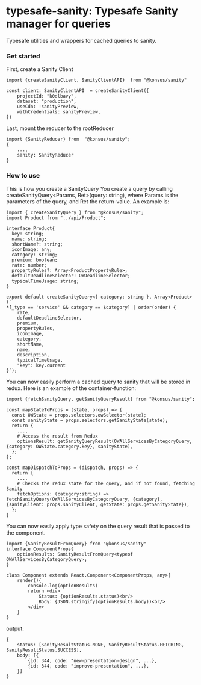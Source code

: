# typesafe-sanity: Typesafe Sanity manager for queries

Typesafe utilities and wrappers for cached queries to sanity. 

### Get started
First,  create a Sanity Client
```
import {createSanityClient, SanityClientAPI}  from "@konsus/sanity"

const client: SanityClientAPI  = createSanityClient({
    projectId: "k0dlbavy",
    dataset: "production",
    useCdn: !sanityPreview,
    withCredentials: sanityPreview,
})
```

Last, mount the reducer to the rootReducer
```
import {SanityReducer} from  "@konsus/sanity";
{
    ...,
    sanity: SanityReducer
}
```


### How to use 

This is how you create a SanityQuery
You create a query by calling createSanityQuery<Params, Ret>(query: string),
where Params is the parameters of the query, and Ret the return-value. An example is:
```
import { createSanityQuery } from "@konsus/sanity";
import Product from "../api/Product";

interface Product{
  key: string;
  name: string;
  shortName?: string;
  iconImage: any;
  category: string;
  premium: boolean;
  rate: number;
  propertyRules?: Array<ProductPropertyRule>;
  defaultDeadlineSelector: OWDeadlineSelector;
  typicalTimeUsage: string;
}

export default createSanityQuery<{ category: string }, Array<Product>(`
*[_type == 'service' && category == $category] | order(order) {
    rate,
    defaultDeadlineSelector,
    premium,
    propertyRules,
    iconImage,
    category,
    shortName,
    name,
    description,
    typicalTimeUsage,
    "key": key.current
}`);
```

You can now easily perform a cached query to sanity that will be stored in redux. Here is an example of the container-function:
```
import {fetchSanityQuery, getSanityQueryResult} from "@konsus/sanity";

const mapStateToProps = (state, props) => {
  const OWState = props.selectors.owSelector(state);
  const sanityState = props.selectors.getSanityState(state);
  return {
    ...,
    # Access the result from Redux
    optionsResult: getSanityQueryResult(OWAllServicesByCategoryQuery, {category: OWState.category.key}, sanityState),
  };
};

const mapDispatchToProps = (dispatch, props) => {
  return {
    ...,
    # Checks the redux state for the query, and if not found, fetching Sanity
    fetchOptions: (category:string) => fetchSanityQuery(OWAllServicesByCategoryQuery, {category}, {sanityClient: props.sanityClient, getState: props.getSanityState}),
  };
}

```

You can now easily apply type safety on the query result that is passed to the component.
```
import {SanityResultFromQuery} from "@konsus/sanity"
interface ComponentProps{
    optionResults: SanityResultFromQuery<typeof OWAllServicesByCategoryQuery>;
}

class Component extends React.Component<ComponentProps, any>{
    render(){
        console.log(optionResults)
        return <div>
            Status: {optionResults.status)<br/>
            Body: {JSON.stringify(optionResults.body))<br/>
        </div>
    }
}
```

output:
```
{
    status: [SanityResultStatus.NONE, SanityResultStatus.FETCHING, SanityResultStatus.SUCCESS],
    body: [{
        {id: 344, code: "new-presentation-design", ...},
        {id: 344, code: "improve-presentation", ...},
    }]
}

```
            






